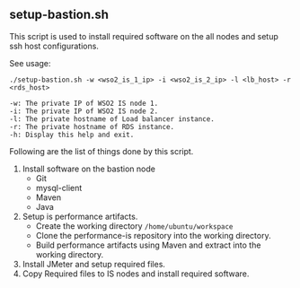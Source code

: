 ## setup-bastion.sh

This script is used to install required software on the all nodes and setup ssh host configurations.

See usage:
```
./setup-bastion.sh -w <wso2_is_1_ip> -i <wso2_is_2_ip> -l <lb_host> -r <rds_host>

-w: The private IP of WSO2 IS node 1.
-i: The private IP of WSO2 IS node 2.
-l: The private hostname of Load balancer instance.
-r: The private hostname of RDS instance.
-h: Display this help and exit.
```

Following are the list of things done by this script.

1. Install software on the bastion node
    * Git
    * mysql-client
    * Maven
    * Java
2. Setup is performance artifacts.
    * Create the working directory `/home/ubuntu/workspace`
    * Clone the performance-is repository into the working directory.
    * Build performance artifacts using Maven and extract into the working directory.
3. Install JMeter and setup required files.
4. Copy Required files to IS nodes and install required software.
